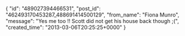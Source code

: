  {
   "id": "489027394466531",
   "post_id": "462493170453287_488691414500129",
   "from_name": "Fiona Munro",
   "message": "Yes me too !! Scott did not get his house back though ;(",
   "created_time": "2013-03-06T20:25:25+0000"
 }

